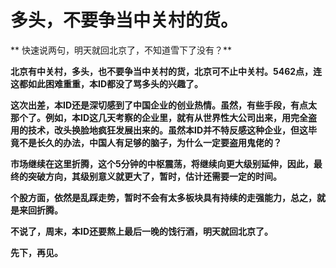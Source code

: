 多头，不要争当中关村的货。
====

			

** 快速说两句，明天就回北京了，不知道雪下了没有？**

**北京有中关村，多头，也不要争当中关村的货，北京可不止中关村。5462点，连这都如此困难重重，本ID都没了骂多头的兴趣了。**

**这次出差，本ID还是深切感到了中国企业的创业热情。虽然，有些手段，有点太那个了。例如，本ID这几天考察的企业里，就有从世界性大公司出来，用完全盗用的技术，改头换脸地疯狂发展出来的。虽然本ID并不特反感这种企业，但这毕竟不是长久的办法，中国人有足够的脑子，为什么一定要盗用鬼佬的？**

**市场继续在这里折腾，这个5分钟的中枢震荡，将继续向更大级别延伸，因此，最终的突破方向，其级别意义就更大了，暂时，估计还需要一定的时间。**

**个股方面，依然是乱踩走势，暂时不会有太多板块具有持续的走强能力，总之，就是来回折腾。**

**不说了，周末，本ID还要熬上最后一晚的饯行酒，明天就回北京了。**

**先下，再见。**

